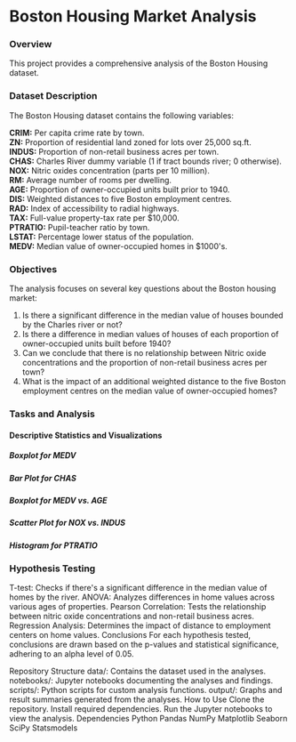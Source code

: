 # Boston Housing Market Analysis
### Overview
This project provides a comprehensive analysis of the Boston Housing dataset. 

### Dataset Description
The Boston Housing dataset contains the following variables:

**CRIM:** Per capita crime rate by town.  
**ZN:** Proportion of residential land zoned for lots over 25,000 sq.ft.  
**INDUS:** Proportion of non-retail business acres per town.  
**CHAS:** Charles River dummy variable (1 if tract bounds river; 0 otherwise).  
**NOX:** Nitric oxides concentration (parts per 10 million).  
**RM:** Average number of rooms per dwelling.  
**AGE:** Proportion of owner-occupied units built prior to 1940.  
**DIS:** Weighted distances to five Boston employment centres.  
**RAD:** Index of accessibility to radial highways.  
**TAX:** Full-value property-tax rate per $10,000.  
**PTRATIO:** Pupil-teacher ratio by town.  
**LSTAT:** Percentage lower status of the population.  
**MEDV:** Median value of owner-occupied homes in $1000's.

### Objectives
The analysis focuses on several key questions about the Boston housing market:

1. Is there a significant difference in the median value of houses bounded by the Charles river or not?
2. Is there a difference in median values of houses of each proportion of owner-occupied units built before 1940?
3. Can we conclude that there is no relationship between Nitric oxide concentrations and the proportion of non-retail business acres per town?
4. What is the impact of an additional weighted distance to the five Boston employment centres on the median value of owner-occupied homes?

### Tasks and Analysis
#### Descriptive Statistics and Visualizations
##### Boxplot for MEDV
##### Bar Plot for CHAS
##### Boxplot for MEDV vs. AGE
##### Scatter Plot for NOX vs. INDUS
##### Histogram for PTRATIO

### Hypothesis Testing
T-test: Checks if there's a significant difference in the median value of homes by the river.
ANOVA: Analyzes differences in home values across various ages of properties.
Pearson Correlation: Tests the relationship between nitric oxide concentrations and non-retail business acres.
Regression Analysis: Determines the impact of distance to employment centers on home values.
Conclusions
For each hypothesis tested, conclusions are drawn based on the p-values and statistical significance, adhering to an alpha level of 0.05.

Repository Structure
data/: Contains the dataset used in the analyses.
notebooks/: Jupyter notebooks documenting the analyses and findings.
scripts/: Python scripts for custom analysis functions.
output/: Graphs and result summaries generated from the analyses.
How to Use
Clone the repository.
Install required dependencies.
Run the Jupyter notebooks to view the analysis.
Dependencies
Python
Pandas
NumPy
Matplotlib
Seaborn
SciPy
Statsmodels

